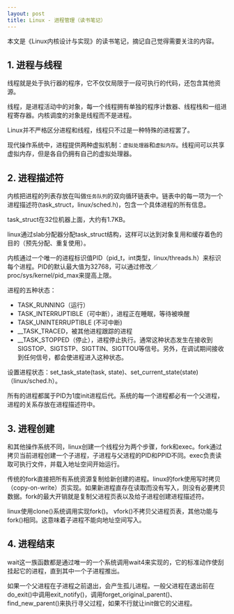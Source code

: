 ```yaml
---
layout: post
title: Linux - 进程管理（读书笔记）
---
```

本文是《Linux内核设计与实现》的读书笔记，摘记自己觉得需要关注的内容。

## 1. 进程与线程
线程就是处于执行器的程序，它不仅仅局限于一段可执行的代码，还包含其他资源。

线程，是进程活动中的对象，每一个线程拥有单独的程序计数器、线程栈和一组进程寄存器。内核调度的对象是线程而不是进程。

Linux并不严格区分进程和线程，线程只不过是一种特殊的进程罢了。

现代操作系统中，进程提供两种虚拟机制：`虚拟处理器`和`虚拟内存`。线程间可以共享虚拟内存，但是各自仍拥有自己的虚拟处理器。

## 2. 进程描述符
内核把进程的列表存放在叫做`任务队列`的双向循环链表中。链表中的每一项为一个进程描述符(task_struct，linux/sched.h)，包含一个具体进程的所有信息。

task_struct在32位机器上面，大约有1.7KB。

linux通过slab分配器分配task_struct结构，这样可以达到对象复用和缓存着色的目的（预先分配、重复使用）。

内核通过一个唯一的进程标识值PID（pid_t，int类型，linux/threads.h）来标识每个进程。PID的默认最大值为32768，可以通过修改／proc/sys/kernel/pid_max来提高上限。

进程的五种状态：
* TASK_RUNNING（运行）
* TASK_INTERRUPTIBLE（可中断），进程正在睡眠，等待被唤醒
* TASK_UNINTERRUPTIBLE (不可中断)
* __TASK_TRACED，被其他进程跟踪的进程
* __TASK_STOPPED（停止），进程停止执行。通常这种状态发生在接收到SIGSTOP、SIGTSTP、SIGTTIN、SIGTTOU等信号。另外，在调试期间接收到任何信号，都会使进程进入这种状态。

设置进程状态：set_task_state(task, state)、set_current_state(state)（linux/sched.h）。

所有的进程都属于PID为1度init进程后代。系统的每一个进程都必有一个父进程，进程的关系存放在进程描述符中。

## 3. 进程创建
和其他操作系统不同，linux创建一个线程分为两个步骤，fork和exec。fork通过拷贝当前进程创建一个子进程，子进程与父进程的PID和PPID不同。exec负责读取可执行文件，并载入地址空间开始运行。

传统的fork直接把所有系统资源复制给新创建的进程。linux的fork使用写时拷贝（copy-on-write）页实现。如果新进程直存在读取而没有写入，则没有必要拷贝数据。fork的最大开销就是复制父进程页表以及给子进程创建进程描述符。

linux使用clone()系统调用实现fork()。
vfork()不拷贝父进程页表，其他功能与fork()相同。这意味着子进程不能向地址空间写入。

## 4. 进程结束
wait这一族函数都是通过唯一的一个系统调用wait4来实现的，它的标准动作使刮挂起它的进程，直到其中一个子进程推出。

如果一个父进程在子进程之前退出，会产生孤儿进程。一般父进程在退出前在do_exit()中调用exit_notify()，调用forget_original_parent()、find_new_parent()来执行寻父过程，如果不行就让init做它的父进程。